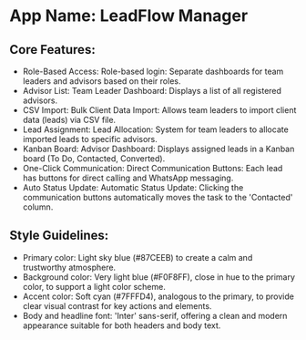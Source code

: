 # **App Name**: LeadFlow Manager

## Core Features:

- Role-Based Access: Role-based login: Separate dashboards for team leaders and advisors based on their roles.
- Advisor List: Team Leader Dashboard: Displays a list of all registered advisors.
- CSV Import: Bulk Client Data Import: Allows team leaders to import client data (leads) via CSV file.
- Lead Assignment: Lead Allocation: System for team leaders to allocate imported leads to specific advisors.
- Kanban Board: Advisor Dashboard: Displays assigned leads in a Kanban board (To Do, Contacted, Converted).
- One-Click Communication: Direct Communication Buttons: Each lead has buttons for direct calling and WhatsApp messaging.
- Auto Status Update: Automatic Status Update: Clicking the communication buttons automatically moves the task to the 'Contacted' column.

## Style Guidelines:

- Primary color: Light sky blue (#87CEEB) to create a calm and trustworthy atmosphere.
- Background color: Very light blue (#F0F8FF), close in hue to the primary color, to support a light color scheme.
- Accent color: Soft cyan (#7FFFD4), analogous to the primary, to provide clear visual contrast for key actions and elements.
- Body and headline font: 'Inter' sans-serif, offering a clean and modern appearance suitable for both headers and body text.